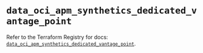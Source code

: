 # `data_oci_apm_synthetics_dedicated_vantage_point`

Refer to the Terraform Registry for docs: [`data_oci_apm_synthetics_dedicated_vantage_point`](https://registry.terraform.io/providers/oracle/oci/6.18.0/docs/data-sources/apm_synthetics_dedicated_vantage_point).
